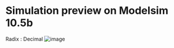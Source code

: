 # Simulation preview on Modelsim 10.5b
Radix : Decimal
![image](https://github.com/EagleStephen/Division_VHDL/assets/102225620/33f2a5a7-ff91-400f-9d4c-1741e88ca389)
